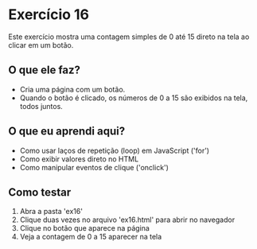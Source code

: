 # Exercício 16

Este exercício mostra uma contagem simples de 0 até 15 direto na tela ao clicar em um botão.


## O que ele faz?

- Cria uma página com um botão.
- Quando o botão é clicado, os números de 0 a 15 são exibidos na tela, todos juntos.

## O que eu aprendi aqui?

- Como usar laços de repetição (loop) em JavaScript ('for')
- Como exibir valores direto no HTML
- Como manipular eventos de clique ('onclick')

## Como testar

1. Abra a pasta 'ex16'
2. Clique duas vezes no arquivo 'ex16.html' para abrir no navegador
3. Clique no botão que aparece na página
4. Veja a contagem de 0 a 15 aparecer na tela
